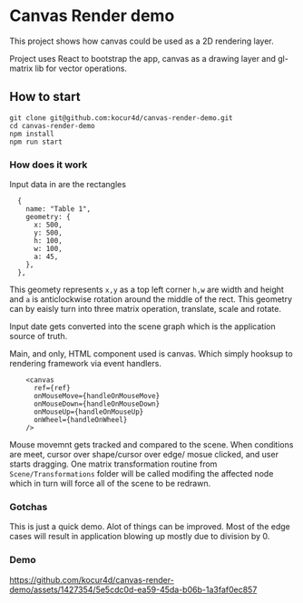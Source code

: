 # Canvas Render demo

This project shows how canvas could be used as a 2D rendering layer.

Project uses React to bootstrap the app, canvas as a drawing layer and gl-matrix lib for vector operations.

## How to start

```
git clone git@github.com:kocur4d/canvas-render-demo.git
cd canvas-render-demo
npm install
npm run start
```

### How does it work

Input data in are the rectangles

```
  {
    name: "Table 1",
    geometry: {
      x: 500,
      y: 500,
      h: 100,
      w: 100,
      a: 45,
    },
  },
```
This geomety represents `x,y` as a top left corner `h,w` are width and height and `a` is anticlockwise rotation around the middle of the rect.
This geometry can by eaisly turn into three matrix operation, translate, scale and rotate.

Input date gets converted into the scene graph which is the application source of truth.

Main, and only, HTML component used is canvas. Which simply hooksup to rendering framework via event handlers.

```
    <canvas
      ref={ref}
      onMouseMove={handleOnMouseMove}
      onMouseDown={handleOnMouseDown}
      onMouseUp={handleOnMouseUp}
      onWheel={handleOnWheel}
    />
```
Mouse movemnt gets tracked and compared to the scene. When conditions are meet, cursor over shape/cursor over edge/ mosue clicked, and user starts dragging. 
One matrix transformation routine from `Scene/Transformations` folder will be called modifing the affected node which in turn will force all of the scene to be redrawn.

### Gotchas

This is just a quick demo. Alot of things can be improved. Most of the edge cases will result in application blowing up mostly due to division by 0.

### Demo

https://github.com/kocur4d/canvas-render-demo/assets/1427354/5e5cdc0d-ea59-45da-b06b-1a3faf0ec857

